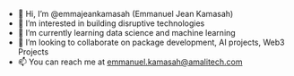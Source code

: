 - 👋 Hi, I’m @emmajeankamasah (Emmanuel Jean Kamasah)
- 👀 I’m interested in building disruptive technologies
- 🌱 I’m currently learning data science and machine learning
- 💞️ I’m looking to collaborate on package development, AI projects, Web3 Projects
- 📫 You can reach me at emmanuel.kamasah@amalitech.com

<!---
emmajeankamasah/emmajeankamasah is a ✨ special ✨ repository because its `README.md` (this file) appears on your GitHub profile.
You can click the Preview link to take a look at your changes.
--->

